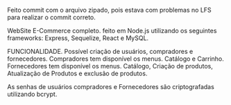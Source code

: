 Feito commit com o arquivo zipado, pois estava com problemas no LFS para realizar o commit correto.

WebSite E-Commerce completo.
feito em Node.js utilizando os seguintes frameworks:
Express, Sequelize, React e MySQL.

FUNCIONALIDADE.
Possível criação de usuários, compradores e fornecedores.
Compradores tem disponível os menus. Catálogo e Carrinho.
Fornecedores tem disponível os menus. Catálogo, Criação de produtos, Atualização de Produtos e exclusão de produtos.

As senhas de usuários compradores e Fornecedores são criptografadas utilizando bcrypt.